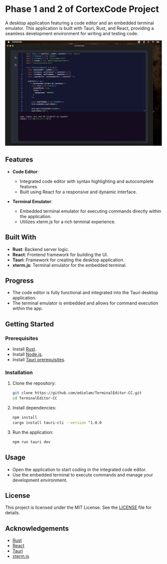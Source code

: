 # Phase 1 and 2 of CortexCode Project
A desktop application featuring a code editor and an embedded terminal emulator. This application is built with Tauri, Rust, and React, providing a seamless development environment for writing and testing code.

![TermED](https://raw.githubusercontent.com/edielam/about_me/portfolio/src/assets/prgs1.png)
## Features

- **Code Editor**: 
  - Integrated code editor with syntax highlighting and autocomplete features.
  - Built using React for a responsive and dynamic interface.

- **Terminal Emulator**: 
  - Embedded terminal emulator for executing commands directly within the application.
  - Utilizes xterm.js for a rich terminal experience.

## Built With

- **Rust**: Backend server logic.
- **React**: Frontend framework for building the UI.
- **Tauri**: Framework for creating the desktop application.
- **xterm.js**: Terminal emulator for the embedded terminal.

## Progress

- The code editor is fully functional and integrated into the Tauri desktop application.
- The terminal emulator is embedded and allows for command execution within the app.

## Getting Started

### Prerequisites

- Install [Rust](https://www.rust-lang.org/).
- Install [Node.js](https://nodejs.org/).
- Install [Tauri prerequisites](https://tauri.app/v1/guides/getting-started/prerequisites).

### Installation

1. Clone the repository:
    ```bash
    git clone https://github.com/edielam/TerminalEditor-CC.git
    cd TerminalEditor-CC
    ```
2. Install dependencies:
    ```bash
    npm install
    cargo install tauri-cli --version ^1.0.0
    ```
3. Run the application:
    ```bash
    npm run tauri dev
    ```

## Usage

- Open the application to start coding in the integrated code editor.
- Use the embedded terminal to execute commands and manage your development environment.


## License

This project is licensed under the MIT License. See the [LICENSE](LICENSE) file for details.

## Acknowledgements

- [Rust](https://www.rust-lang.org/)
- [React](https://reactjs.org/)
- [Tauri](https://tauri.app/)
- [xterm.js](https://xtermjs.org/)
